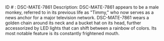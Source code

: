 ID # : DSC-MATE-7861
Description: DSC-MATE-7861 appears to be a male monkey, referred to in its previous life as "Timmy," who now serves as a news anchor for a major television network. DSC-MATE-7861 wears a golden chain around its neck and a bucket hat on its head, further accessorized by LED lights that can shift between a rainbow of colors. Its most notable feature is its constantly frightened mouth.